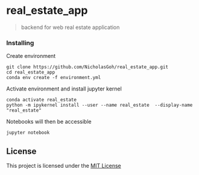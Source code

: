 # real_estate_app
> backend for web real estate application


### Installing

Create environment

	git clone https://github.com/NicholasGoh/real_estate_app.git
	cd real_estate_app
	conda env create -f environment.yml

Activate environment and install jupyter kernel

	conda activate real_estate
	python -m ipykernel install --user --name real_estate  --display-name "real_estate"
	
Notebooks will then be accessible

	jupyter notebook

## License

This project is licensed under the [MIT License](LICENSE.md)
